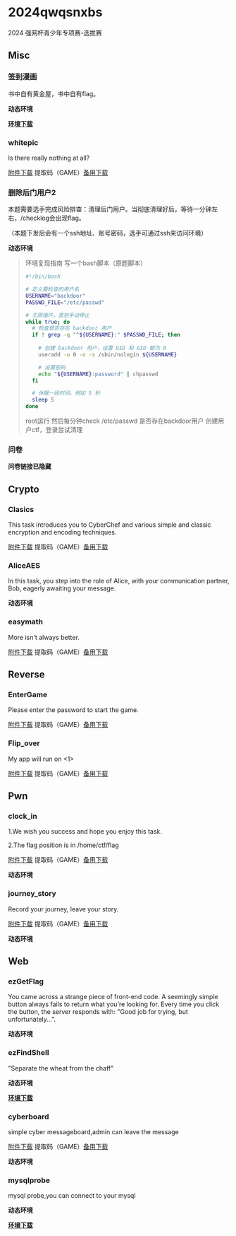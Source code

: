 # 2024qwqsnxbs
2024 强网杯青少年专项赛-选拔赛

## Misc

### 签到漫画

书中自有黄金屋，书中自有flag。

**动态环境**

**[环境下载](签到漫画.zip)**

### whitepic

Is there really nothing at all?

[附件下载](https://pan.baidu.com/s/1A7A7nfwz0jz6tprZZbtDiQ) 提取码（GAME）[备用下载](https://share.weiyun.com/9rGzGw4l)

### 删除后门用户2

本题需要选手完成风险排查：清理后门用户。当彻底清理好后，等待一分钟左右，/checklog会出现flag。

（本题下发后会有一个ssh地址、账号密码，选手可通过ssh来访问环境）

**动态环境**

> 环境复现指南
> 写一个bash脚本（原题脚本）
> ```bash
> #!/bin/bash
> 
> # 定义要检查的用户名
> USERNAME="backdoor"
> PASSWD_FILE="/etc/passwd"
> 
> # 无限循环，直到手动停止
> while true; do
>   # 检查是否存在 backdoor 用户
>   if ! grep -q "^${USERNAME}:" $PASSWD_FILE; then
>     
>     # 创建 backdoor 用户，设置 UID 和 GID 都为 0
>     useradd -u 0 -o -s /sbin/nologin ${USERNAME}
> 
>     # 设置密码
>     echo "${USERNAME}:password" | chpasswd
>   fi
> 
>   # 休眠一段时间，例如 5 秒
>   sleep 5
> done
> ```
> root运行
> 然后每分钟check /etc/passwd 是否存在backdoor用户
> 创建用户ctf，登录尝试清理

### 问卷

**问卷链接已隐藏**

## Crypto

### Clasics

This task introduces you to CyberChef and various simple and classic encryption and encoding techniques.

[附件下载](https://pan.baidu.com/s/1eUqIQ549Rs2q-DVK4ITzBQ) 提取码（GAME）[备用下载](https://share.weiyun.com/pgQFzAiC)

### AliceAES

In this task, you step into the role of Alice, with your communication partner, Bob, eagerly awaiting your message.

**动态环境**

### easymath

More isn't always better.

[附件下载](https://pan.baidu.com/s/1VKaDGWSENdU7r0CtDiT2Nw) 提取码（GAME）[备用下载](https://share.weiyun.com/7B8u93RQ)

## Reverse

### EnterGame

Please enter the password to start the game.

[附件下载](https://pan.baidu.com/s/1EbXZg5nz7oYq6XqFGeNeQw) 提取码（GAME）[备用下载](https://share.weiyun.com/KCGOn8EE)

### Flip_over

My app will run on <1>

[附件下载](https://pan.baidu.com/s/1tdULeneiP20BrRabk8Bn2g) 提取码（GAME）[备用下载](https://share.weiyun.com/xy3YIe9W)

## Pwn

### clock_in

1.We wish you success and hope you enjoy this task.

2.The flag position is in /home/ctf/flag

[附件下载](https://pan.baidu.com/s/1OMfvlWkWgKsWcGdd63S4jA) 提取码（GAME）[备用下载](https://share.weiyun.com/DYFsgCvf)

**动态环境**

### journey_story

Record your journey, leave your story.

[附件下载](https://pan.baidu.com/s/1ogh7KC4_5H2keoVxi7_Lmg) 提取码（GAME）[备用下载](https://share.weiyun.com/8QXFyXGw)

**动态环境**

## Web

### ezGetFlag

You came across a strange piece of front-end code. A seemingly simple button always fails to return what you're looking for. Every time you click the button, the server responds with: "Good job for trying, but unfortunately...".

**动态环境**

### ezFindShell

"Separate the wheat from the chaff"

**动态环境**

**[环境下载](ezFindShell.zip)**

### cyberboard

simple cyber messageboard,admin can leave the message

[附件下载](https://pan.baidu.com/s/1yI2MIhFpXdb43qs42WVYig) 提取码（GAME）[备用下载](https://share.weiyun.com/5g9f5j27)

**动态环境**

### mysqlprobe

mysql probe,you can connect to your mysql

**动态环境**

**[环境下载](mysqlprobe.php)**
